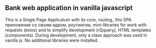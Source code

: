 ## Bank web application in vanilla javascript

This is a Single Page Applicatuin with its core, routing, 
Это SPA приложение со своим ядром, роутингом, mini-libraries for work with requests (exios) and to simplify development (rQquery), HTML templates (components).
During development, only a class approach was used in vanilla js. No additional libraries were installed.
